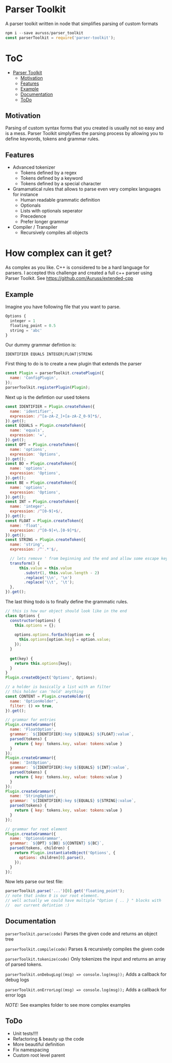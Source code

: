 # Parser Toolkit
A parser toolkit written in node that simplifies parsing of custom formats
```js
npm i --save auruss/parser_toolkit
const parserToolkit = require('parser-toolkit');
```

# ToC
- [Parser Toolkit](#parser-toolkit)
  * [Motivation](#motivation)
  * [Features](#features)
  * [Example](#example)
  * [Documentation](#documentation)
  * [ToDo](#todo)

## Motivation
Parsing of custom syntax forms that you created is usually not so easy and is a mess.
Parser Toolkit simplyifies the parsing process by allowing you to define keywords, tokens and grammar rules.

## Features
- Advanced tokenizer
  * Tokens defined by a regex
  * Tokens defined by a keyword
  * Tokens defined by a special character
- Gramamatical rules that allows to parse even very complex languages for instance
  * Human readable grammatic definition
  * Optionals
  * Lists with optionals seperator
  * Precedence
  * Prefer longer grammar
- Compiler / Transpiler
  * Recursively compiles all objects

# How complex can it get?
As complex as you like. C++ is considered to be a hard language for parsers.
I accepted this challenge and created a full c++ parser using Parser Toolkit.
See https://github.com/Auruss/extended-cpp

## Example
Imagine you have following file that you want to parse.
```js
Options {
  integer = 1
  floating_point = 0.5
  string = 'abc'
}
```
Our dummy grammar defintion is:
```
IDENTIFIER EQUALS INTEGER|FLOAT|STRING
```
First thing to do is to create a new plugin that extends the parser
```js
const Plugin = parserToolkit.createPlugin({
  name: 'ConfigPlugin',
});
parserToolkit.registerPlugin(Plugin);
```
Next up is the defintion our used tokens
```js
const IDENTIFIER = Plugin.createToken({
  name: 'identifier',
  expression: /^[a-zA-Z_]+[a-zA-Z_0-9]*$/,
}).get();
const EQUALS = Plugin.createToken({
  name: 'equals',
  expression: '=',
}).get();
const OPT = Plugin.createToken({
  name: 'options',
  expression: 'Options',
}).get();
const BO = Plugin.createToken({
  name: 'options',
  expression: 'Options',
}).get();
const BE = Plugin.createToken({
  name: 'options',
  expression: 'Options',
}).get();
const INT = Plugin.createToken({
  name: 'integer',
  expression: /^[0-9]+$/,
}).get();
const FLOAT = Plugin.createToken({
  name: 'float',
  expression: /^[0-9]+\.[0-9]*$/,
}).get();
const STRING = Plugin.createToken({
  name: 'string',
  expression: /^'.*'$/,

  // lets remove ' from beginning and the end and allow some escape keys
  transform() {
      this.value = this.value
        .substr(1, this.value.length - 2)
        .replace('\\n', '\n')
        .replace('\\t', '\t');
  },
}).get();
```
The last thing todo is to finally define the grammatic rules.
```js
// this is how our object should look like in the end
class Options {
  constructor(options) {
    this.options = {};
    
    options.options.forEach(option => {
      this.options[option.key] = option.value;
    });
  }
  
  get(key) {
    return this.options[key];
  }
}
Plugin.createObject('Options', Options);

// a holder is basically a list with an filter
// this holder can 'hold' anything
const CONTENT = Plugin.createHolder({
  name: 'OptionHolder',
  filter: () => true,
}).get();

// grammar for entries
Plugin.createGrammar({
  name: 'FloatOption',
  grammar: `${IDENTIFIER}:key ${EQUALS} ${FLOAT}:value`,
  parsed(tokens) { 
    return { key: tokens.key, value: tokens:value }
  }
});
Plugin.createGrammar({
  name: 'IntOption',
  grammar: `${IDENTIFIER}:key ${EQUALS} ${INT}:value`,
  parsed(tokens) { 
    return { key: tokens.key, value: tokens:value }
  }
});
Plugin.createGrammar({
  name: 'StringOption',
  grammar: `${IDENTIFIER}:key ${EQUALS} ${STRING}:value`,
  parsed(tokens) { 
    return { key: tokens.key, value: tokens:value }
  }
});

// grammar for root element
Plugin.createGrammar({
  name: 'OptionsGrammar',
  grammar: `${OPT} ${BO} ${CONTENT} ${BC}`,
  parsed(tokens, children) {
    return Plugin.instantiateObject('Options', {
      options: children[0].parse(),
    });
  }
});
```

Now lets parse our test file:
```js
parserToolkit.parse('...')[0].get('floating_point');
// note that index 0 is our root element.
// well actually we could have multiple "Option { .. } " blocks with 
//  our current defintion :)
```

## Documentation
`parserToolkit.parse(code)`
Parses the given code and returns an object tree


`parserToolkit.compile(code)`
Parses & recursively compiles the given code


`parserToolkit.tokenize(code)`
Only tokenizes the input and returns an array of parsed tokens.


`parserToolkit.onDebugLog((msg) => console.log(msg));`
Adds a callback for debug logs


`parserToolkit.onErrorLog((msg) => console.log(msg));`
Adds a callback for error logs


*NOTE:* See examples folder to see more complex examples



## ToDo
- Unit tests!!!!
- Refactoring & beauty up the code
- More beautiful definition
- Fix namespacing
- Custom root level parent
